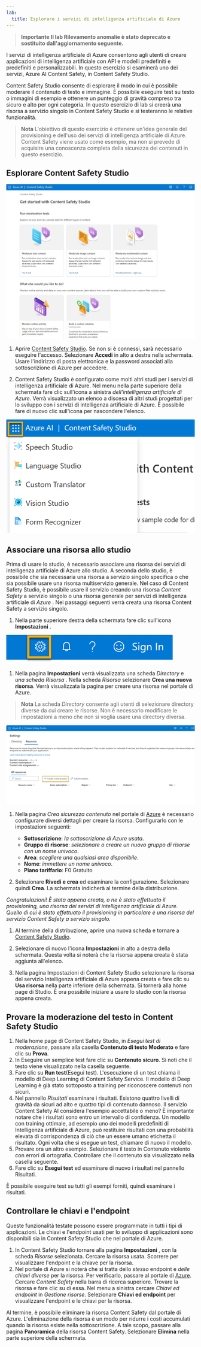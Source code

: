 ```yaml
---
lab:
  title: Esplorare i servizi di intelligenza artificiale di Azure
---
```


> **Importante**
> **Il lab Rilevamento anomalie è stato deprecato e sostituito dall'aggiornamento seguente.**

I servizi di intelligenza artificiale di Azure consentono agli utenti di creare applicazioni di intelligenza artificiale con API e modelli predefiniti e predefiniti e personalizzabili. In questo esercizio si esaminerà uno dei servizi, Azure AI Content Safety, in Content Safety Studio. 

Content Safety Studio consente di esplorare il modo in cui è possibile moderare il contenuto di testo e immagine. È possibile eseguire test su testo o immagini di esempio e ottenere un punteggio di gravità compreso tra sicuro e alto per ogni categoria. In questo esercizio di lab si creerà una risorsa a servizio singolo in Content Safety Studio e si testeranno le relative funzionalità. 

> **Nota** L'obiettivo di questo esercizio è ottenere un'idea generale del provisioning e dell'uso dei servizi di intelligenza artificiale di Azure. Content Safety viene usato come esempio, ma non si prevede di acquisire una conoscenza completa della sicurezza dei contenuti in questo esercizio.

## Esplorare Content Safety Studio 

![Screenshot della pagina di destinazione di Content Safety Studio.](./media/content-safety/content-safety-getting-started.png)


1. Aprire [Content Safety Studio](https://contentsafety.cognitive.azure.com?azure-portal=true). Se non si è connessi, sarà necessario eseguire l'accesso. Selezionare **Accedi** in alto a destra nella schermata. Usare l'indirizzo di posta elettronica e la password associati alla sottoscrizione di Azure per accedere. 

1. Content Safety Studio è configurato come molti altri studi per i servizi di intelligenza artificiale di Azure. Nel menu nella parte superiore della schermata fare clic sull'icona a sinistra *dell'intelligenza artificiale di Azure*. Verrà visualizzato un elenco a discesa di altri studi progettati per lo sviluppo con i servizi di intelligenza artificiale di Azure. È possibile fare di nuovo clic sull'icona per nascondere l'elenco.

![Screenshot del menu di Content Safety Studio con un interruttore aperto per passare ad altri studi.](./media/content-safety/studio-toggle-icon.png)  

## Associare una risorsa allo studio 

Prima di usare lo studio, è necessario associare una risorsa dei servizi di intelligenza artificiale di Azure allo studio. A seconda dello studio, è possibile che sia necessaria una risorsa a servizio singolo specifica o che sia possibile usare una risorsa multiservizio generale. Nel caso di Content Safety Studio, è possibile usare il servizio creando una risorsa *Content Safety* a servizio singolo o una risorsa generale per servizi di intelligenza artificiale di *Azure* . Nei passaggi seguenti verrà creata una risorsa Content Safety a servizio singolo. 

1. Nella parte superiore destra della schermata fare clic sull'icona **Impostazioni** . 

![Screenshot dell'icona delle impostazioni in alto a destra della schermata, accanto alla campana, al punto interrogativo e alle icone del sorriso.](./media/content-safety/settings-toggle.png)

1. Nella pagina **Impostazioni** verrà visualizzata una scheda *Directory* e *una scheda Risorsa* . Nella scheda *Risorsa* selezionare **Crea una nuova risorsa**. Verrà visualizzata la pagina per creare una risorsa nel portale di Azure.

> **Nota** La scheda *Directory* consente agli utenti di selezionare directory diverse da cui creare le risorse. Non è necessario modificare le impostazioni a meno che non si voglia usare una directory diversa. 

![Screenshot della posizione in cui selezionare crea una nuova risorsa dalla pagina delle impostazioni di Content Safety Studio.](./media/content-safety/create-new-resource-from-studio.png)

1. Nella pagina *Crea sicurezza contenuto* nel portale di [Azure](https://portal.azure.com?auzre-portal=true) è necessario configurare diversi dettagli per creare la risorsa. Configurarlo con le impostazioni seguenti:
    - **Sottoscrizione**: *la sottoscrizione di Azure usata*.
    - **Gruppo di risorse**: *selezionare o creare un nuovo gruppo di risorse con un nome univoco*.
    - **Area**: *scegliere una qualsiasi area disponibile*.
    - **Nome**: *immettere un nome univoco*.
    - **Piano tariffario**: F0 Gratuito

1. Selezionare **Rivedi e crea** ed esaminare la configurazione. Selezionare quindi **Crea**. La schermata indicherà al termine della distribuzione. 

*Congratulazioni! È stata appena creata, o ne è stato effettuato il provisioning, una risorsa dei servizi di intelligenza artificiale di Azure. Quello di cui è stato effettuato il provisioning in particolare è una risorsa del servizio Content Safety a servizio singolo.*

1. Al termine della distribuzione, aprire una nuova scheda e tornare a [Content Safety Studio](https://contentsafety.cognitive.azure.com?azure-portal=true). 

1. Selezionare di nuovo l'icona **Impostazioni** in alto a destra della schermata. Questa volta si noterà che la risorsa appena creata è stata aggiunta all'elenco.  

1. Nella pagina Impostazioni di Content Safety Studio selezionare la risorsa del servizio Intelligenza artificiale di Azure appena creata e fare clic su **Usa risorsa** nella parte inferiore della schermata. Si tornerà alla home page di Studio. È ora possibile iniziare a usare lo studio con la risorsa appena creata.

## Provare la moderazione del testo in Content Safety Studio

1. Nella home page di Content Safety Studio, in *Esegui test di moderazione*, passare alla casella **Contenuto di testo Moderato** e fare clic su **Prova**.
1. In Eseguire un semplice test fare clic su **Contenuto sicuro**. Si noti che il testo viene visualizzato nella casella seguente. 
1. Fare clic su **Run test**(Esegui test). L'esecuzione di un test chiama il modello di Deep Learning di Content Safety Service. Il modello di Deep Learning è già stato sottoposto a training per riconoscere contenuti non sicuri.
1. Nel pannello *Risultati* esaminare i risultati. Esistono quattro livelli di gravità da sicuri ad alto e quattro tipi di contenuto dannoso. Il servizio Content Safety AI considera l'esempio accettabile o meno? È importante notare che i risultati sono entro un intervallo di confidenza. Un modello con training ottimale, ad esempio uno dei modelli predefiniti di Intelligenza artificiale di Azure, può restituire risultati con una probabilità elevata di corrispondenza di ciò che un essere umano etichetta il risultato. Ogni volta che si esegue un test, chiamare di nuovo il modello. 
1. Provare ora un altro esempio. Selezionare il testo in Contenuto violento con errori di ortografia. Controllare che il contenuto sia visualizzato nella casella seguente.
1. Fare clic su **Esegui test** ed esaminare di nuovo i risultati nel pannello Risultati. 

È possibile eseguire test su tutti gli esempi forniti, quindi esaminare i risultati.

## Controllare le chiavi e l'endpoint

Queste funzionalità testate possono essere programmate in tutti i tipi di applicazioni. Le chiavi e l'endpoint usati per lo sviluppo di applicazioni sono disponibili sia in Content Safety Studio che nel portale di Azure. 

1. In Content Safety Studio tornare alla pagina **Impostazioni** , con la scheda *Risorse* selezionata. Cercare la risorsa usata. Scorrere per visualizzare l'endpoint e la chiave per la risorsa. 
1. Nel portale di Azure si noterà che si tratta dello *stesso* endpoint e *delle chiavi diverse* per la risorsa. Per verificarlo, passare al portale di [Azure](https://portal.azure.com?auzre-portal=true). Cercare *Content Safety* nella barra di ricerca superiore. Trovare la risorsa e fare clic su di essa. Nel menu a sinistra cercare *Chiavi ed endpoint* in *Gestione risorse*. Selezionare **Chiavi ed endpoint** per visualizzare l'endpoint e le chiavi per la risorsa. 

Al termine, è possibile eliminare la risorsa Content Safety dal portale di Azure. L'eliminazione della risorsa è un modo per ridurre i costi accumulati quando la risorsa esiste nella sottoscrizione. A tale scopo, passare alla pagina **Panoramica** della risorsa Content Safety. Selezionare **Elimina** nella parte superiore della schermata. 
